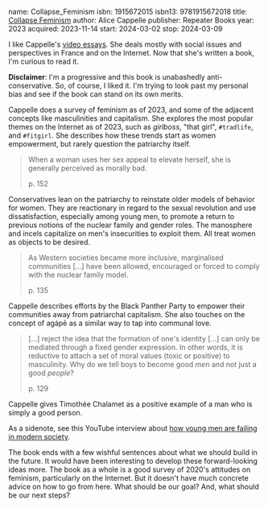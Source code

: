 name: Collapse_Feminism
isbn: 1915672015
isbn13: 9781915672018
title: [Collapse Feminism](https://www.amazon.com/dp/1915672015)
author: Alice Cappelle
publisher: Repeater Books
year: 2023
acquired: 2023-11-14
start: 2024-03-02
stop: 2024-03-09

I like Cappelle's [video essays](https://www.youtube.com/@AliceCappelle).  She
deals mostly with social issues and perspectives in France and on the Internet.
Now that she's written a book, I'm curious to read it.

**Disclaimer**: I'm a progressive and this book is unabashedly
anti-conservative.  So, of course, I liked it.  I'm trying to look past my
personal bias and see if the book can stand on its own merits.

Cappelle does a survey of feminism as of 2023, and some of the adjacent
concepts like masculinities and capitalism.  She explores the most popular
themes on the Internet as of 2023, such as _girlboss_, "that girl", `#tradlife`,
and `#fitgirl`.  She describes how these trends start as women empowerment, but
rarely question the patriarchy itself.

> When a woman uses her sex appeal to elevate herself, she is generally
> perceived as morally bad.
> <footer>p. 152</footer>

Conservatives lean on the patriarchy to reinstate older models of behavior for
women.  They are reactionary in regard to the sexual revolution and use
dissatisfaction, especially among young men, to promote a return to previous
notions of the nuclear family and gender roles.  The manosphere and incels
capitalize on men's insecurities to exploit them.  All treat women as objects to
be desired.

> As Western societies became more inclusive, marginalised communities
> [&hellip;] have been allowed, encouraged or forced to comply with the nuclear
> family model.
> <footer>p. 135</footer>

Cappelle describes efforts by the Black Panther Party to empower their
communities away from patriarchal capitalism.  She also touches on the concept
of ag&aacute;pe&#772; as a similar way to tap into communal love.

> [&hellip;] reject the idea that the formation of one's identity [&hellip;] can
> only be mediated through a fixed gender expression.  In other words, it is
> reductive to attach a set of moral values (toxic or positive) to masculinity.
> Why do we tell boys to become good _men_ and not just a good _people_?
> <footer>p. 129</footer>

Cappelle gives Timoth&eacute;e Chalamet as a positive example of a man who is 
simply a good person.

As a sidenote, see this YouTube interview about
[how young men are failing in modern society](https://youtu.be/54H8ppxnp8I?si=2U_pHohCs9N_vQck).

The book ends with a few wishful sentences about what we should build in the
future.  It would have been interesting to develop these forward-looking ideas
more.  The book as a whole is a good survey of 2020's attitudes on feminism,
particularly on the Internet.  But it doesn't have much concrete advice on how
to go from here.  What should be our goal?  And, what should be our next steps?
